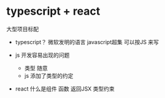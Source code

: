 # typescript + react
大型项目标配

- typescript？
    微软发明的语言
    javascript超集
    可以按JS 来写

- js 开发容易出现的问题
  - 类型 随意
  - js 添加了类型的约定

- react 什么是组件
  函数 返回JSX
  类型约束